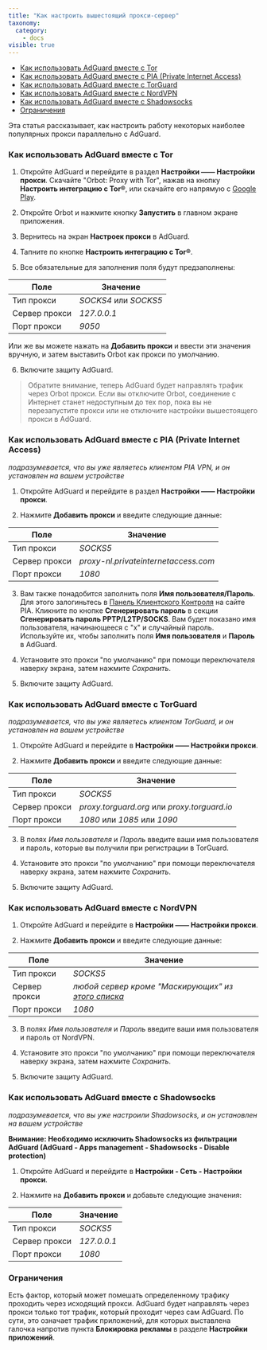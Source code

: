 ```yaml
---
title: "Как настроить вышестоящий прокси-сервер"
taxonomy:
  category:
    - docs
visible: true
---
```


- [Как использовать AdGuard вместе с Tor](#tor)
- [Как использовать AdGuard вместе с PIA (Private Internet Access)](#pia)
- [Как использовать AdGuard вместе с TorGuard](#torguard)
- [Как использовать AdGuard вместе с NordVPN](#nordvpn)
- [Как использовать AdGuard вместе с Shadowsocks](#shadowsocks)
- [Ограничения](#limitations)

Эта статья рассказывает, как настроить работу некоторых наиболее популярных прокси параллельно с AdGuard.

<a id="tor"></a>

### Как использовать AdGuard вместе с Tor

1. Откройте AdGuard и перейдите в раздел **Настройки —— Настройки прокси**. Скачайте "Orbot: Proxy with Tor", нажав на кнопку **Настроить интеграцию с Tor®**, или скачайте его напрямую с [Google Play](https://play.google.com/store/apps/details?id=org.torproject.android&noprocess).

2. Откройте Orbot и нажмите кнопку **Запустить** в главном экране приложения.

3. Вернитесь на экран **Настроек прокси** в AdGuard.

4. Тапните по кнопке **Настроить интеграцию с Tor®**.

5. Все обязательные для заполнения поля будут предзаполнены:

| Поле          | Значение              |
| ------------- | --------------------- |
| Тип прокси    | _SOCKS4_ или _SOCKS5_ |
| Сервер прокси | _127.0.0.1_           |
| Порт прокси   | _9050_                |

Или же вы можете нажать на **Добавить прокси** и ввести эти значения вручную, и затем выставить Orbot как прокси по умолчанию.

6. Включите защиту AdGuard.

> Обратите внимание, теперь AdGuard будет направлять трафик через Orbot прокси. Если вы отключите Orbot, соединение с Интернет станет недоступным до тех пор, пока вы не перезапустите прокси или не отключите настройки вышестоящего прокси в AdGuard.

<a id="pia"></a>

### Как использовать AdGuard вместе с PIA (Private Internet Access)

_подразумевается, что вы уже являетесь клиентом PIA VPN, и он установлен на вашем устройстве_

1. Откройте AdGuard и перейдите в раздел **Настройки —— Настройки прокси**.

2. Нажмите **Добавить прокси** и введите следующие данные:

| Поле          | Значение                             |
| ------------- | ------------------------------------ |
| Тип прокси    | _SOCKS5_                             |
| Сервер прокси | _proxy-nl.privateinternetaccess.com_ |
| Порт прокси   | _1080_                               |

3. Вам также понадобится заполнить поля **Имя пользователя/Пароль**. Для этого залогиньтесь в [Панель Клиентского Контроля](https://www.privateinternetaccess.com/pages/client-sign-in) на сайте PIA. Кликните по кнопке **Сгенерировать пароль** в секции **Сгенерировать пароль PPTP/L2TP/SOCKS**. Вам будет показано имя пользователя, начинающееся с "x" и случайный пароль. Используйте их, чтобы заполнить поля **Имя пользователя** и **Пароль** в AdGuard.

4. Установите это прокси "по умолчанию" при помощи переключателя наверху экрана, затем нажмите _Сохранить_.

5. Включите защиту AdGuard.

<a id="torguard"></a>

### Как использовать AdGuard вместе с TorGuard

_подразумевается, что вы уже являетесь клиентом TorGuard, и он установлен на вашем устройстве_

1. Откройте AdGuard и перейдите в **Настройки —— Настройки прокси**.

2. Нажмите **Добавить прокси** и введите следующие данные:

| Поле          | Значение                                     |
| ------------- | -------------------------------------------- |
| Тип прокси    | _SOCKS5_                                     |
| Сервер прокси | _proxy.torguard.org_ или _proxy.torguard.io_ |
| Порт прокси   | _1080_ или _1085_ или _1090_                 |

3. В полях _Имя пользователя_ и _Пароль_ введите ваши имя пользователя и пароль, которые вы получили при регистрации в TorGuard.

4. Установите это прокси "по умолчанию" при помощи переключателя наверху экрана, затем нажмите _Сохранить_.

5. Включите защиту AdGuard.

<a id="nordvpn"></a>

### Как использовать AdGuard вместе с NordVPN

1. Откройте AdGuard и перейдите в **Настройки —— Настройки прокси**.

2. Нажмите **Добавить прокси** и введите следующие данные:

| Поле          | Значение                                                                           |
| ------------- | ---------------------------------------------------------------------------------- |
| Тип прокси    | _SOCKS5_                                                                           |
| Сервер прокси | _любой сервер кроме "Маскирующих" из [этого списка](https://nordvpn.com/servers/)_ |
| Порт прокси   | _1080_                                                                             |

3. В полях _Имя пользователя_ и _Пароль_ введите ваши имя пользователя и пароль от NordVPN.

4. Установите это прокси "по умолчанию" при помощи переключателя наверху экрана, затем нажмите _Сохранить_.

5. Включите защиту AdGuard.

<a id="shadowsocks"></a>

### Как использовать AdGuard вместе с Shadowsocks

_подразумевается, что вы уже настроили Shadowsocks, и он установлен на вашем устройстве_

**Внимание: Необходимо исключить Shadowsocks из фильтрации AdGuard (AdGuard - Apps management - Shadowsocks - Disable protection)**

1. Откройте AdGuard и перейдите в **Настройки - Сеть - Настройки прокси**.

2. Нажмите на **Добавить прокси** и добавьте следующие значения:

| Поле          | Значение    |
| ------------- | ----------- |
| Тип прокси    | _SOCKS5_    |
| Сервер прокси | _127.0.0.1_ |
| Порт прокси   | _1080_      |

<a id="limitations"></a>

### Ограничения

Есть фактор, который может помешать определенному трафику проходить через исходящий прокси.
AdGuard будет направлять через прокси только тот трафик, который проходит через сам AdGuard. По сути, это означает трафик приложений, для которых выставлена галочка напротив пункта **Блокировка рекламы** в разделе **Настройки приложений**.
